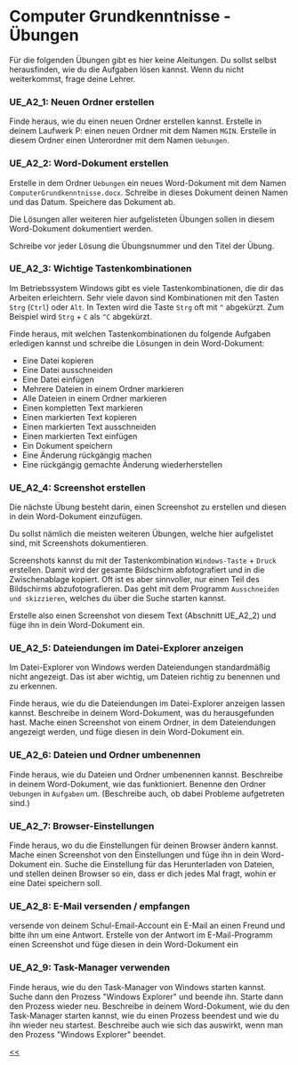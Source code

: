 # Computer Grundkenntnisse - Übungen

Für die folgenden Übungen gibt es hier keine Aleitungen. 
Du sollst selbst herausfinden, wie du die Aufgaben lösen kannst.
Wenn du nicht weiterkommst, frage deine Lehrer.

### UE_A2_1: Neuen Ordner erstellen
Finde heraus, wie du einen neuen Ordner erstellen kannst.
Erstelle in deinem Laufwerk P: einen neuen Ordner mit dem Namen `MGIN`.
Erstelle in diesem Ordner einen Unterordner mit dem Namen `Uebungen`.


### UE_A2_2: Word-Dokument erstellen
Erstelle in dem Ordner `Uebungen` ein neues Word-Dokument mit dem Namen `ComputerGrundkenntnisse.docx`.
Schreibe in dieses Dokument deinen Namen und das Datum.
Speichere das Dokument ab.

Die Lösungen aller weiteren hier aufgelisteten Übungen 
sollen in diesem Word-Dokument dokumentiert werden.

Schreibe vor jeder Lösung die Übungsnummer und den Titel der Übung.

### UE_A2_3: Wichtige Tastenkombinationen
Im Betriebssystem Windows gibt es viele Tastenkombinationen, die dir das Arbeiten erleichtern.
Sehr viele davon sind Kombinationen mit den Tasten `Strg` (`Ctrl`) oder `Alt`.
In Texten wird die Taste `Strg` oft mit `^` abgekürzt. Zum Beispiel wird `Strg` + `C` als `^C` abgekürzt.

Finde heraus, mit welchen Tastenkombinationen du folgende Aufgaben erledigen kannst 
und schreibe die Lösungen in dein Word-Dokument:

- Eine Datei kopieren
- Eine Datei ausschneiden
- Eine Datei einfügen
- Mehrere Dateien in einem Ordner markieren
- Alle Dateien in einem Ordner markieren
- Einen kompletten Text markieren
- Einen markierten Text kopieren
- Einen markierten Text ausschneiden
- Einen markierten Text einfügen
- Ein Dokument speichern
- Eine Änderung rückgängig machen
- Eine rückgängig gemachte Änderung wiederherstellen



### UE_A2_4: Screenshot erstellen
Die nächste Übung besteht darin, einen Screenshot zu erstellen 
und diesen in dein Word-Dokument einzufügen. 

Du sollst nämlich die meisten weiteren Übungen, 
welche hier aufgelistet sind, mit Screenshots dokumentieren.

Screenshots kannst du mit der Tastenkombination `Windows-Taste` + `Druck` erstellen. 
Damit wird der gesamte Bildschirm abfotografiert und in die Zwischenablage kopiert.
Oft ist es aber sinnvoller, nur einen Teil des Bildschirms abzufotografieren.
Das geht mit dem Programm ```Ausschneiden und skizzieren```, welches du über die Suche starten kannst.

Erstelle also einen Screenshot von diesem Text (Abschnitt UE_A2_2) 
und füge ihn in dein Word-Dokument ein.

### UE_A2_5: Dateiendungen im Datei-Explorer anzeigen

Im Datei-Explorer von Windows werden Dateiendungen standardmäßig nicht angezeigt.
Das ist aber wichtig, um Dateien richtig zu benennen und zu erkennen.

Finde heraus, wie du die Dateiendungen im Datei-Explorer anzeigen lassen kannst.
Beschreibe in deinem Word-Dokument, was du herausgefunden hast.
Mache einen Screenshot von einem Ordner, in dem Dateiendungen angezeigt werden,
und füge diesen in dein Word-Dokument ein.


### UE_A2_6: Dateien und Ordner umbenennen

Finde heraus, wie du Dateien und Ordner umbenennen kannst.
Beschreibe in deinem Word-Dokument, wie das funktioniert.
Benenne den Ordner `Uebungen` in `Aufgaben` um.
(Beschreibe auch, ob dabei Probleme aufgetreten sind.)

### UE_A2_7: Browser-Einstellungen

Finde heraus, wo du die Einstellungen für deinen Browser ändern kannst.
Mache einen Screenshot von den Einstellungen und füge ihn in dein Word-Dokument ein.
Suche die Einstellung für das Herunterladen von Dateien, und stellen deinen Browser so ein,
dass er dich jedes Mal fragt, wohin er eine Datei speichern soll.

### UE_A2_8: E-Mail versenden / empfangen

versende von deinem Schul-Email-Account ein E-Mail an einen Freund 
und bitte ihn um eine Antwort. Erstelle von der Antwort im E-Mail-Programm
einen Screenshot und füge diesen in dein Word-Dokument ein

### UE_A2_9: Task-Manager verwenden

Finde heraus, wie du den Task-Manager von Windows starten kannst.
Suche dann den Prozess "Windows Explorer" und beende ihn.
Starte dann den Prozess wieder neu. 
Beschreibe in deinem Word-Dokument, wie du den Task-Manager starten kannst,
wie du einen Prozess beendest und wie du ihn wieder neu startest.
Beschreibe auch wie sich das auswirkt, 
wenn man den Prozess "Windows Explorer" beendet.





[<<](../markdown/A2_ComputerGrundkenntnisse.md)
